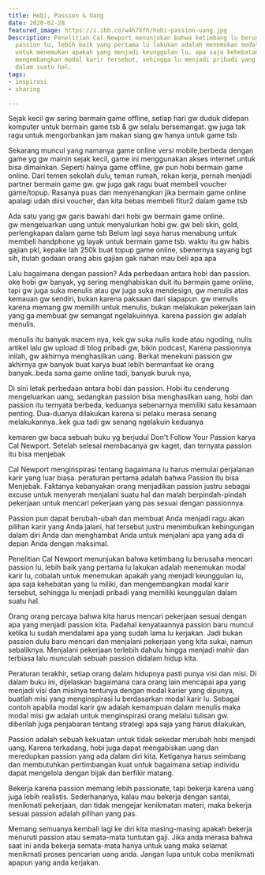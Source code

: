 ```yaml
---
title: Hobi, Passion & Uang
date: 2020-02-28
featured_image: https://i.ibb.co/w4h7Xfh/hobi-passion-uang.jpg
Description: Penelitian Cal Newport menunjukan bahwa ketimbang lu berusaha mencari
  passion lu, lebih baik yang pertama lu lakukan adalah menemukan modal karir lu, cobalah
  untuk menemukan apakah yang menjadi keunggulan lu, apa saja kehebatan yang lu miliki, dan
  mengembangkan modal karir tersebut, sehingga lu menjadi pribadi yang memiliki keunggulan
  dalam suatu hal.
tags:
- inspirasi
- sharing

---
```

Sejak kecil gw sering bermain game offline, setiap hari gw duduk didepan komputer untuk bermain game tsb & gw selalu bersemangat. gw juga tak ragu untuk mengorbankan jam makan siang gw hanya untuk game tsb

Sekarang muncul yang namanya game online versi mobile,berbeda dengan game yg gw mainin sejak kecil, game ini menggunakan akses internet untuk bisa dimainkan. Seperti halnya game offline, gw pun hobi bermain game online. Dari temen sekolah dulu, teman rumah, rekan kerja,  pernah menjadi partner bermain game gw. gw juga gak ragu buat membeli voucher game/topup. Rasanya puas dan menyenangkan jika bermain game online apalagi udah diisi voucher, dan kita bebas membeli fitur2 dalam game tsb

Ada satu yang gw garis bawahi dari hobi gw bermain game online. gw mengeluarkan uang untuk menyalurkan hobi gw. gw beli skin, gold, perlengkapan dalam game tsb Belum lagi saya harus menabung untuk membeli handphone yg layak untuk bermain game tsb. waktu itu gw habis gajian pkl, kepake lah 250k buat topup game online, sbenernya sayang bgt sih, itulah godaan orang abis gajian gak nahan mau beli apa apa

Lalu bagaimana dengan passion? Ada perbedaan antara hobi dan passion. oke hobi gw banyak, yg sering menghabiskan duit itu bermain game online, tapi gw juga suka menulis atau gw juga suka mendesign, gw menulis atas kemauan gw sendiri, bukan karena paksaan dari siapapun. gw menulis karena memang gw memilih untuk menulis, bukan melakukan pekerjaan lain yang ga membuat gw semangat ngelakuinnya. karena passion gw adalah menulis.

menulis itu banyak macem nya, kek gw suka nulis kode atau ngoding, nulis artikel lalu gw upload di blog pribadi gw, bikin podcast, Karena passionnya inilah, gw akhirnya menghasilkan uang. Berkat menekuni passion gw akhirnya gw banyak buat karya buat lebih bermanfaat ke orang banyak..beda sama game online tadi, banyak buruk nya,

Di sini letak perbedaan antara hobi dan passion. Hobi itu cenderung mengeluarkan uang, sedangkan passion bisa menghasilkan uang, hobi dan passion itu ternyata berbeda, keduanya sebenarnya memiliki satu kesamaan penting. Dua-duanya dilakukan karena si pelaku merasa senang melakukannya..kek gua tadi gw senang ngelakuin keduanya

kemaren gw baca sebuah buku yg berjudul Don't Follow Your Passion karya Cal Newport. Setelah selesai membacanya gw kaget, dan ternyata passion itu bisa menjebak

Cal Newport menginspirasi tentang bagaimana lu harus memulai perjalanan karir yang luar biasa.
peraturan pertama adalah bahwa Passion itu bisa Menjebak. Faktanya kebanyakan orang menjadikan passion justru sebagai excuse untuk menyerah menjalani suatu hal dan malah berpindah-pindah pekerjaan untuk mencari pekerjaan yang pas sesuai dengan passionnya.

Passion pun dapat berubah-ubah dan membuat Anda menjadi ragu akan pilihan karir yang Anda jalani, hal tersebut justru menimbulkan kebingungan dalam diri Anda dan menghambat Anda untuk menjalani apa yang ada di depan Anda dengan maksimal.

Penelitian Cal Newport menunjukan bahwa ketimbang lu berusaha mencari passion lu, lebih baik yang pertama lu lakukan adalah menemukan modal karir lu, cobalah untuk menemukan apakah yang menjadi keunggulan lu, apa saja kehebatan yang lu miliki, dan mengembangkan modal karir tersebut, sehingga lu menjadi pribadi yang memiliki keunggulan dalam suatu hal.

Orang orang percaya bahwa kita harus mencari pekerjaan sesuai dengan apa yang menjadi passion kita. Padahal kenyataannya passion baru muncul ketika lu sudah mendalami apa yang sudah lama lu kerjakan. Jadi bukan passion dulu baru mencari dan menjalani pekerjaan yang kita sukai, namun sebaliknya. Menjalani pekerjaan terlebih dahulu hingga menjadi mahir dan terbiasa lalu munculah sebuah passion didalam hidup kita.

Peraturan terakhir, setiap orang dalam hidupnya pasti punya visi dan misi. Di dalam buku ini, dijelaskan bagaimana cara orang lain mencapai apa yang menjadi visi dan misinya tentunya dengan modal karier yang dipunya, buatlah misi yang menginspirasi lu berdasarkan modal karir lu. Sebagai contoh apabila modal karir gw adalah kemampuan dalam menulis maka modal misi gw adalah untuk menginspirasi orang melalui tulisan gw. diberilah juga penjabaran tentang strategi apa saja yang harus dilakukan,

Passion adalah sebuah kekuatan untuk tidak sekedar merubah hobi menjadi uang. Karena terkadang, hobi juga dapat mengabiskan uang dan meredupkan passion yang ada dalam diri kita. Ketiganya harus seimbang dan membutuhkan pertimbangan kuat untuk bagaimana setiap individu dapat mengelola dengan bijak dan berfikir matang.

Bekerja karena passion memang lebih passionate, tapi bekerja karena uang juga lebih realistis. Sederhananya, kalau mau bekerja dengan santai, menikmati pekerjaan, dan tidak mengejar kenikmatan materi, maka bekerja sesuai passion adalah pilihan yang pas.

Memang semuanya kembali lagi ke diri kita masing-masing apakah bekerja menuruti passion atau semata-mata tuntutan gaji. Jika anda merasa bahwa saat ini anda bekerja semata-mata hanya untuk uang maka selamat menikmati proses pencarian uang anda. Jangan lupa untuk coba menikmati apapun yang anda kerjakan.